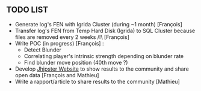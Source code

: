 ## TODO LIST ##

 - Generate log's FEN with Igrida Cluster (during ~1 month) [François]
 - Transfer log's FEN from Temp Hard Disk (Igrida) to SQL Cluster because files are removed every 2 weeks /!\ [François]
 - Write POC (in progress) [François]  :
	 - Detect Blunder
	 - Correlating player's intrinsic strength depending on blunder rate
	 - Find blunder move position (40th move ?)
 - Develop [Jhipster Website](https://github.com/fresnault/jhipster-chess-analysis) to show results to the community and share open data [François and Mathieu]
 - Write a rapport/article to share results to the community [Mathieu]